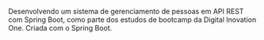 ﻿Desenvolvendo um sistema de gerenciamento de pessoas em API REST com Spring Boot, como parte dos estudos de bootcamp da Digital Inovation One. Criada com o Spring Boot.